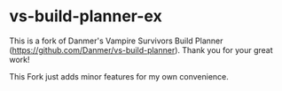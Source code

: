 # vs-build-planner-ex

This is a fork of Danmer's Vampire Survivors Build Planner (https://github.com/Danmer/vs-build-planner). Thank you for your great work!

This Fork just adds minor features for my own convenience.
